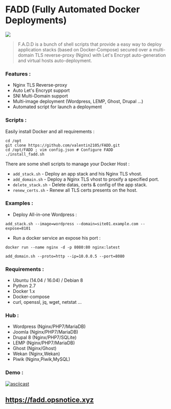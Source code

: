 # FADD (Fully Automated Docker Deployments)
![](http://i.imgur.com/AvRuVrn.png)
> F.A.D.D is a bunch of shell scripts that provide a easy way to deploy application stacks (based on Docker-Compose) secured over a multi-domain TLS reverse-proxy (Nginx) with Let's Encrypt auto-generation and virtual hosts auto-deployment.

### Features :
- Nginx TLS Reverse-proxy
- Auto Let's Encrypt support
- SNI Multi-Domain support
- Multi-image deployment (Wordpress, LEMP, Ghost, Drupal ...)
- Automated script for launch a deployment

### Scripts :
Easily install Docker and all requirements :
```
cd /opt 
git clone https://github.com/valentin2105/FADD.git 
cd /opt/FADD ; vim config.json # Configure FADD
./install_fadd.sh
```

There are some shell scripts to manage your Docker Host :
- `add_stack.sh` - Deploy an app stack and his Nginx TLS vhost.
- `add_domain.sh` - Deploy a Nginx TLS vhost to proxify a specified port.
- `delete_stack.sh` - Delete datas, certs & config of the app stack.
- `renew_certs.sh` - Renew all TLS certs presents on the host.

### Examples :
- Deploy All-in-one Wordpress :

`add_stack.sh --image=wordpress --domain=site01.example.com --expose=8101`

- Run a docker service an expose his port :

`docker run --name nginx -d -p 8080:80 nginx:latest`

`add_domain.sh --proto=http --ip=10.0.0.5 --port=8080`

### Requirements :
- Ubuntu (14.04 / 16.04) / Debian 8
- Python 2.7
- Docker 1.x
- Docker-compose
- curl, openssl, jq, wget, netstat ...

### Hub :
- Wordpress (Nginx/PHP7/MariaDB)
- Joomla (Nginx/PHP7/MariaDB)
- Drupal 8 (Nginx/PHP7/SQLite)
- LEMP (Nginx/PHP7/MariaDB) 
- Ghost (Nginx/Ghost)
- Wekan (Nginx,Wekan)
- Piwik (Nginx,Piwik,MySQL) 

### Demo :

[![asciicast](https://asciinema.org/a/91585.png)](https://asciinema.org/a/91585)

## https://fadd.opsnotice.xyz
